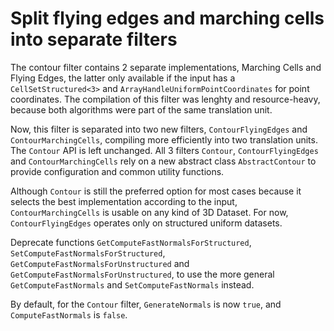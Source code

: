 # Split flying edges and marching cells into separate filters

The contour filter contains 2 separate implementations, Marching Cells and Flying Edges, the latter only available if the input has a `CellSetStructured<3>` and `ArrayHandleUniformPointCoordinates` for point coordinates. The compilation of this filter was lenghty and resource-heavy, because both algorithms were part of the same translation unit.

Now, this filter is separated into two new filters, `ContourFlyingEdges` and `ContourMarchingCells`, compiling more efficiently into two translation units. The `Contour` API is left unchanged. All 3 filters `Contour`, `ContourFlyingEdges` and `ContourMarchingCells` rely on a new abstract class `AbstractContour` to provide configuration and common utility functions.

Although `Contour` is still the preferred option for most cases because it selects the best implementation according to the input, `ContourMarchingCells` is usable on any kind of 3D Dataset. For now, `ContourFlyingEdges` operates only on structured uniform datasets.

Deprecate functions `GetComputeFastNormalsForStructured`, `SetComputeFastNormalsForStructured`, `GetComputeFastNormalsForUnstructured` and `GetComputeFastNormalsForUnstructured`, to use the more general `GetComputeFastNormals` and `SetComputeFastNormals` instead.

 By default, for the `Contour` filter, `GenerateNormals` is now `true`, and `ComputeFastNormals` is `false`.
